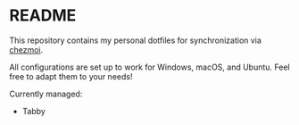 # README

This repository contains my personal dotfiles for synchronization via [chezmoi](https://www.chezmoi.io).

All configurations are set up to work for Windows, macOS, and Ubuntu. Feel free to adapt them to your needs!

Currently managed:

- Tabby
